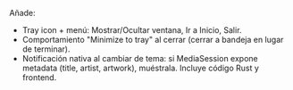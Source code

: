 Añade:
- Tray icon + menú: Mostrar/Ocultar ventana, Ir a Inicio, Salir.
- Comportamiento "Minimize to tray" al cerrar (cerrar a bandeja en lugar de terminar).
- Notificación nativa al cambiar de tema: si MediaSession expone metadata (title, artist, artwork), muéstrala.
Incluye código Rust y frontend.